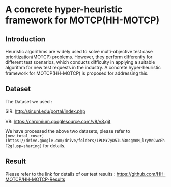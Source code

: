 # A concrete hyper-heuristic framework for MOTCP(HH-MOTCP)


## Introduction

<p aligh="center"> Heuristic algorithms are widely used to solve multi-objective test case prioritization(MOTCP) problems. However, they perform differently for different test scenarios, which conducts difficulty in applying a suitable algorithm for new test requests in the industry. A concrete hyper-heuristic framework for MOTCP(HH-MOTCP) is proposed for addressing this.  </p>

## Dataset

The Dataset we used :

SIR: http://sir.unl.edu/portal/index.php

V8: https://chromium.googlesource.com/v8/v8.git

We have processed the above two datasets, please refer to ```[new_total_cover](https://drive.google.com/drive/folders/1PLMY7yD5ILh3msgmnM_lryMnCwcEhF2g?usp=sharing)``` for details.

## Result
Please refer to the link for details of our test results : https://github.com/HH-MOTCP/HH-MOTCP-Results